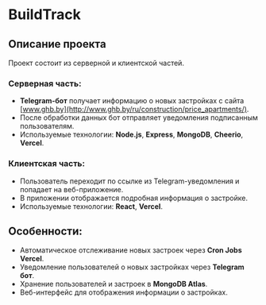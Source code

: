 # BuildTrack

## Описание проекта

Проект состоит из серверной и клиентской частей.

### Серверная часть:

- **Telegram-бот** получает информацию о новых застройках с сайта [www.ghb.by](http://www.ghb.by/ru/construction/price_apartments/).
- После обработки данных бот отправляет уведомления подписанным пользователям.
- Используемые технологии: **Node.js**, **Express**, **MongoDB**, **Cheerio**, **Vercel**.

### Клиентская часть:

- Пользователь переходит по ссылке из Telegram-уведомления и попадает на веб-приложение.
- В приложении отображается подробная информация о застройке.
- Используемые технологии: **React**, **Vercel**.

## Особенности:

- Автоматическое отслеживание новых застроек через **Cron Jobs Vercel**.
- Уведомление пользователей о новых застройках через **Telegram бот**.
- Хранение пользователей и застроек в **MongoDB Atlas**.
- Веб-интерфейс для отображения информации о застройках.
